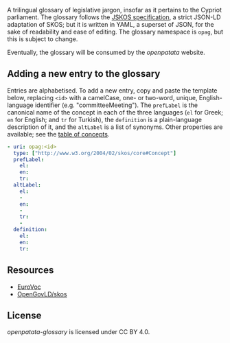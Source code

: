 A trilingual glossary of legislative jargon, insofar as it pertains to the
Cypriot parliament.  The glossary follows the
[JSKOS specification](https://gbv.github.io/jskos/jskos.html), a strict JSON-LD
adaptation of SKOS; but it is written in YAML, a superset of JSON, for the sake
of readability and ease of editing.  The glossary namespace is `opag`, but this
is subject to change.

Eventually, the glossary will be consumed by the *openpatata* website.

## Adding a new entry to the glossary

Entries are alphabetised.  To add a new entry, copy and paste the template
below, replacing `<id>` with a camelCase, one- or two-word, unique,
English-language identifier (e.g. "committeeMeeting").  The `prefLabel` is the
canonical name of the concept in each of the three languages (`el` for Greek;
`en` for English; and `tr` for Turkish), the `definition` is a plain-language
description of it, and the `altLabel` is a list of synonyms.  Other properties
are available; see the [table of concepts](https://gbv.github.io/jskos/jskos.html#concepts).

```yaml
- uri: opag:<id>
  type: ["http://www.w3.org/2004/02/skos/core#Concept"]
  prefLabel:
    el:
    en:
    tr:
  altLabel:
    el:
    -
    en:
    -
    tr:
    -
  definition:
    el:
    en:
    tr:
```

## Resources

- [EuroVoc](http://eurovoc.europa.eu/)
- [OpenGovLD/skos](https://github.com/OpenGovLD/skos)

## License

*openpatata-glossary* is licensed under CC BY 4.0.
